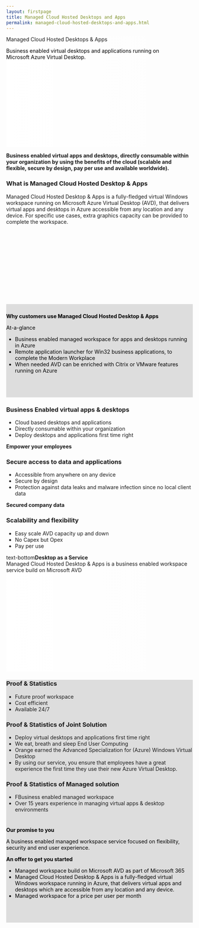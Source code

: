 ```yaml
---
layout: firstpage
title: Managed Cloud Hosted Desktops and Apps
permalink: managed-cloud-hosted-desktops-and-apps.html
---
```


<style type="text/css">
    
    .jumbotron-height {
        height: 300px;

    }

    .jumbotron-white {
        background-color: #FFFFFF;

    }

    .jumbotron-black {
        background-color: #000000;

    }

    .jumbotron-grey {
        background-color: #DDDDDD;

    }

    .jumbotron-orange {
        background-color: #FF7900;

    }

    .p-black {
        color: #000000;

    }

    .col-md-4-grey {
        background-color: #DDDDDD;
        color: #000000;
        padding-top: 10px;
        padding-bottom: 50px;

    }

    .bgimg0 {
        background-image: linear-gradient(to left, rgba(0,0,0,0), rgba(255,255,255,1)), url('../images/managed-cloud-hosted-desktops-and-apps-right-bg.png');
        background-position: center;
        background-size: cover;
        background-repeat: no-repeat;

    }

    .bgimg2 {
        background-image: linear-gradient(to left, rgba(0,0,0,0), rgba(221,221,221,1)), url('../images/managed-office-365-bg.png');
        background-position: center;
        background-size: cover;
        background-repeat: no-repeat;
        height: 500px;

    }

    .bgimg3 {
        background-image: linear-gradient(to right, rgba(0,0,0,0), rgba(0,0,0,1)), url('../images/managed-workspace-portal.png');
        background-position: center;
        background-size: cover;
        background-repeat: no-repeat;
        height: 500px;

    }

    .bgimg4 {
        background-image: linear-gradient(to left, rgba(0,0,0,0), rgba(255,255,255,1)), url('../images/managed-application-delivery-service-bg.png');
        background-position: center;
        background-size: cover;
        background-repeat: no-repeat;
        height: 500px;

    }

    .img1 {
        background-image: url('../images/managed-cloud-hosted-desktops-and-apps-01.png');
        background-position: center;
        background-size: contain;
        background-repeat: no-repeat;
        height: 200px;

    }

</style>

<!-- Title Row -->

<div class="jumbotron jumbotron-height bgimg0">
    <div class="container">
        <h7 class="header-light regular-pad">Managed Cloud Hosted Desktops & Apps</h7>
        <p></p>
        <p class="lead p-black">Business enabled virtual desktops and applications running on<br>
        Microsoft Azure Virtual Desktop.</p>
    </div>
</div>

<!-- Row 2 -->

<div class="jumbotron">
    <div class="container">
        <div class="col-md-8">
            <p class="lead"><b>Business enabled virtual apps and desktops, directly
consumable within your organization by using the
benefits of the cloud (scalable and flexible, secure by
design, pay per use and available worldwide).</b></p>
            <h3>What is Managed Cloud Hosted Desktop & Apps</h3>
            <p class="lead">Managed Cloud Hosted Desktop & Apps is a fully-fledged virtual Windows workspace running on Microsoft Azure
            Virtual Desktop (AVD), that delivers virtual apps and desktops in Azure accessible from any location and any
            device. For specific use cases, extra graphics capacity can be provided to complete the workspace.</p>
            <div class="img1"></div>
        </div>
        <div class="col-md-4 col-md-4-grey">
        <p class="lead"><b>Why customers use Managed Cloud Hosted Desktop & Apps</b></p>
        <p class="lead">At-a-glance</p>
        <p class="lead">
            <ul>
                <li class="lead">Business enabled managed workspace for apps and desktops running in Azure</li>
                <li class="lead">Remote application launcher for Win32 business applications, to complete the Modern Workplace</li>
                <li class="lead">When needed AVD can be enriched with Citrix or VMware features running on Azure</li>
            </ul>
        </p>
        </div>
    </div>
</div>

<!-- Row 3 -->

<div class="jumbotron bgimg1">
    <div class="container">
        <div class="col-md-4">
            <h3>Business Enabled virtual apps & desktops</h3>
            <p class="lead">
            <ul>
                <li class="lead">Cloud based desktops and applications</li>
                <li class="lead">Directly consumable within your organization</li>
                <li class="lead">Deploy desktops and applications first time right</li>
            </ul>
            </p>
            <p class="lead"><b>Empower your employees</b></p>
        </div>
        <div class="col-md-4">
            <h3>Secure access to data and applications</h3>
            <p class="lead">
            <ul>
                <li class="lead">Accessible from anywhere on any device</li>
                <li class="lead">Secure by design</li>
                <li class="lead">Protection against data leaks and malware infection since no local client data</li>
            </ul>
            </p>
            <p class="lead"><b>Secured company data</b></p>
        </div>
        <div class="col-md-4">
            <h3>Scalability and flexibility</h3>
            <p class="lead">
            <ul>
                <li class="lead">Easy scale AVD capacity up and down</li>
                <li class="lead">No Capex but Opex</li>
                <li class="lead">Pay per use</li>
            </ul>
            </p>
            <span class="lead align-text-bottom">text-bottom<b>Desktop as a Service</b></span>
        </div>
    </div>
</div>

<div class="jumbotron jumbotron-white"></div>

<!-- Title Row 2 -->

<div class="jumbotron jumbotron-grey"></div>

<div class="jumbotron jumbotron-height bgimg0">
    <div class="container">
        <h7 class="header-light regular-pad">Managed Cloud Hosted Desktop & Apps is a business
enabled workspace service build on Microsoft AVD</h7>
        <p></p>
    </div>
</div>

<!-- Row 4 -->

<div class="jumbotron jumbotron-grey">
    <div class="container">
        <div class="col-md-8">
            <p class="lead">
            <h3>Proof & Statistics</h3>
            <p class="lead">
            <ul>
                <li class="lead">Future proof workspace</li>
                <li class="lead">Cost efficient</li>
                <li class="lead">Available 24/7</li>
            </ul>
        </p>
        <h3>Proof & Statistics of Joint Solution</h3>
            <p class="lead">
            <ul>
                <li class="lead">Deploy virtual desktops and applications first time right</li>
                <li class="lead">We eat, breath and sleep End User Computing</li>
                <li class="lead">Orange earned the Advanced Specialization for (Azure) Windows Virtual Desktop</li>
                <li class="lead">By using our service, you ensure that employees have a great experience the first time they use their new Azure Virtual Desktop.</li>
            </ul>
        </p>
        <h3>Proof & Statistics of Managed solution</h3>
            <p class="lead">
            <ul>
                <li class="lead">FBusiness enabled managed workspace</li>
                <li class="lead">Over 15 years experience in managing virtual apps & desktop environments</li>
            </ul>
        </p>
        </div>
        <div class="col-md-4 col-md-4-grey">
        <p class="lead"><b>Our promise to you</b></p>
        <p class="lead">A business enabled managed workspace service focused on flexibility, security and end user experience.</p>
        <p class="lead"><b>An offer to get you started</b></p>
        <p class="lead">
            <ul>
                <li class="lead">Managed workspace build on Microsoft AVD as part of Microsoft 365</li>
                <li class="lead">Managed Cloud Hosted Desktop & Apps is a fully-fledged virtual Windows workspace running in Azure, that delivers virtual apps and desktops which are accessible from any location and any device.</li>
                <li class="lead">Managed workspace for a price per user per month</li>
            </ul>
        </p>
        </div>
    </div>
</div>


<div class="jumbotron jumbotron-grey"></div>